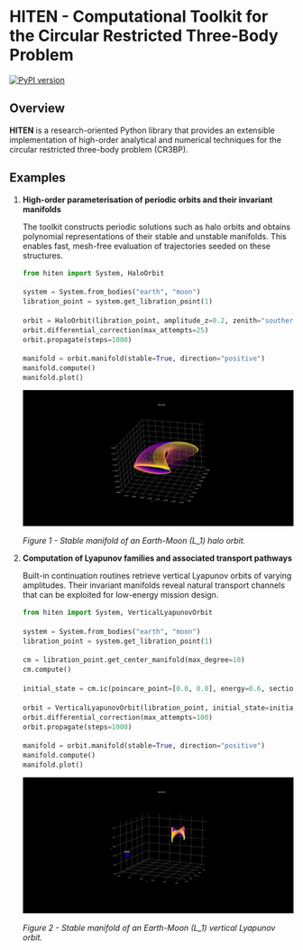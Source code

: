 # HITEN - Computational Toolkit for the Circular Restricted Three-Body Problem

[![PyPI version](https://img.shields.io/pypi/v/hiten.svg?color=brightgreen)](https://pypi.org/project/hiten/)

## Overview

**HITEN** is a research-oriented Python library that provides an extensible implementation of high-order analytical and numerical techniques for the circular restricted three-body problem (CR3BP).

## Examples

1. **High-order parameterisation of periodic orbits and their invariant manifolds**

   The toolkit constructs periodic solutions such as halo orbits and obtains polynomial representations of their stable and unstable manifolds. This enables fast, mesh-free evaluation of trajectories seeded on these structures.

   ```python
   from hiten import System, HaloOrbit

   system = System.from_bodies("earth", "moon")
   libration_point = system.get_libration_point(1)

   orbit = HaloOrbit(libration_point, amplitude_z=0.2, zenith="southern")
   orbit.differential_correction(max_attempts=25)
   orbit.propagate(steps=1000)

   manifold = orbit.manifold(stable=True, direction="positive")
   manifold.compute()
   manifold.plot()
   ```

   ![Halo orbit stable manifold](results/plots/halo_stable_manifold.svg)

   *Figure&nbsp;1 - Stable manifold of an Earth-Moon \(L_1\) halo orbit.*

2. **Computation of Lyapunov families and associated transport pathways**

   Built-in continuation routines retrieve vertical Lyapunov orbits of varying amplitudes. Their invariant manifolds reveal natural transport channels that can be exploited for low-energy mission design.

   ```python
   from hiten import System, VerticalLyapunovOrbit

   system = System.from_bodies("earth", "moon")
   libration_point = system.get_libration_point(1)

   cm = libration_point.get_center_manifold(max_degree=10)
   cm.compute()

   initial_state = cm.ic(poincare_point=[0.0, 0.0], energy=0.6, section_coord="q3")

   orbit = VerticalLyapunovOrbit(libration_point, initial_state=initial_state)
   orbit.differential_correction(max_attempts=100)
   orbit.propagate(steps=1000)

   manifold = orbit.manifold(stable=True, direction="positive")
   manifold.compute()
   manifold.plot()
   ```

   ![Vertical Lyapunov orbit stable manifold](results/plots/vl_stable_manifold.svg)

   *Figure&nbsp;2 - Stable manifold of an Earth-Moon \(L_1\) vertical Lyapunov orbit.*
